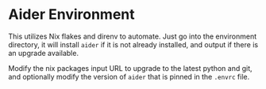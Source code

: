 # Aider Environment

This utilizes Nix flakes and direnv to automate.  Just go into the environment directory, it will install `aider` if it is not already installed, and output if there is an upgrade available.

Modify the nix packages input URL to upgrade to the latest python and git, and optionally modify the version of `aider` that is pinned in the `.envrc` file.
